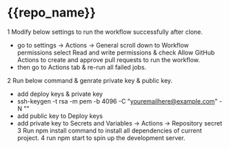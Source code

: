﻿# {{repo_name}}

1 Modify below settings to run the workflow successfully after clone.

 - go to settings -> Actions -> General scroll down to Workflow permissions select Read and write permissions & check Allow GitHub Actions to create and approve pull requests to run the workflow.
 - then go to Actions tab & re-run all failed jobs.
   
2 Run below command & genrate private key & public key.

 - add deploy keys & private key
 - ssh-keygen -t rsa -m pem -b 4096 -C "youremailhere@example.com" -N ""
 - add public key to Deploy keys
 - add private key to Secrets and Variables -> Actions -> Repository secret
3 Run npm install command to install all dependencies of current project.
4 run npm start to spin up the development server.
